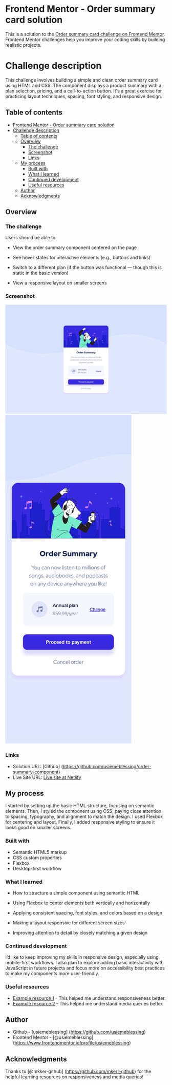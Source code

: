 # Frontend Mentor - Order summary card solution

This is a solution to the [Order summary card challenge on Frontend Mentor](https://www.frontendmentor.io/challenges/order-summary-component-QlPmajDUj). Frontend Mentor challenges help you improve your coding skills by building realistic projects.

# Challenge description

This challenge involves building a simple and clean order summary card using HTML and CSS. The component displays a product summary with a plan selection, pricing, and a call-to-action button. It's a great exercise for practicing layout techniques, spacing, font styling, and responsive design.

## Table of contents

-   [Frontend Mentor - Order summary card solution](#frontend-mentor---order-summary-card-solution)
-   [Challenge description](#challenge-description)
    -   [Table of contents](#table-of-contents)
    -   [Overview](#overview)
        -   [The challenge](#the-challenge)
        -   [Screenshot](#screenshot)
        -   [Links](#links)
    -   [My process](#my-process)
        -   [Built with](#built-with)
        -   [What I learned](#what-i-learned)
        -   [Continued development](#continued-development)
        -   [Useful resources](#useful-resources)
    -   [Author](#author)
    -   [Acknowledgments](#acknowledgments)

## Overview

### The challenge

Users should be able to:

-   View the order summary component centered on the page

-   See hover states for interactive elements (e.g., buttons and links)

-   Switch to a different plan (if the button was functional — though this is static in the basic version)

-   View a responsive layout on smaller screens

### Screenshot

![Desktop preview](./images/desktop-preview.png)
![Mobliel preview](./images/mobile-preview.png)

### Links

-   Solution URL: [Github] (https://github.com/usiemeblessing/order-summary-component)
-   Live Site URL: [Live site at Netlify](https://usiemeblessing-order-summary-comp.netlify.app)

## My process

I started by setting up the basic HTML structure, focusing on semantic elements. Then, I styled the component using CSS, paying close attention to spacing, typography, and alignment to match the design. I used Flexbox for centering and layout. Finally, I added responsive styling to ensure it looks good on smaller screens.

### Built with

-   Semantic HTML5 markup
-   CSS custom properties
-   Flexbox
-   Desktop-first workflow

### What I learned

-   How to structure a simple component using semantic HTML

-   Using Flexbox to center elements both vertically and horizontally

-   Applying consistent spacing, font styles, and colors based on a design

-   Making a layout responsive for different screen sizes

-   Improving attention to detail by closely matching a given design

### Continued development

I’d like to keep improving my skills in responsive design, especially using mobile-first workflows. I also plan to explore adding basic interactivity with JavaScript in future projects and focus more on accessibility best practices to make my components more user-friendly.

### Useful resources

-   [Example resource 1](https://www.w3schools.com/html/html_responsive.asp) - This helped me understand responsiveness better.
-   [Example resource 2](https://www.w3schools.com/css/css3_mediaqueries.asp) - This helped me understand media queries better.

## Author

-   Github - [usiemeblessing] (https://github.com/usiemeblessing)
-   Frontend Mentor - [@usiemeblessing] (https://www.frontendmentor.io/profile/usiemeblessing)

## Acknowledgments

Thanks to [@mkker-github] (https://github.com/mkerr-github) for the helpful learning resources on responsiveness and media queries!
